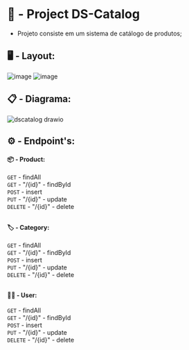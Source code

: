 # :construction: - Project DS-Catalog

- Projeto consiste em um sistema de catálogo de produtos; 

##

## :desktop_computer: - Layout:

![image](https://github.com/carloshenriquefs/dscatalog-java/assets/54969405/2aa4d875-436d-4437-9f98-1acd50ee9dbc)
![image](https://github.com/carloshenriquefs/dscatalog-java/assets/54969405/547cbe30-efda-4871-9cb4-817697a69168)


##

## :clipboard: - Diagrama:

![dscatalog drawio](https://github.com/carloshenriquefs/dscatalog-java/assets/54969405/85ba3a32-d570-4ee8-b890-272b2fe77538)

##

## :gear: - Endpoint's:

#### :package: - Product:

  ```GET``` - findAll <br />
  ```GET``` - "/{id}" - findById <br />
  ```POST``` - insert <br />
  ```PUT``` - "/{id}" - update <br />
  ```DELETE``` - "/{id}" - delete <br />

  ##

  #### :label: - Category:

  ```GET``` - findAll <br />
  ```GET``` - "/{id}" - findById <br />
  ```POST``` - insert <br />
  ```PUT``` - "/{id}" - update <br />
  ```DELETE``` - "/{id}" - delete <br />

##

#### 	:technologist:  - User:

  ```GET``` - findAll <br />
  ```GET``` - "/{id}" - findById <br />
  ```POST``` - insert <br />
  ```PUT``` - "/{id}" - update <br />
  ```DELETE``` - "/{id}" - delete <br />
